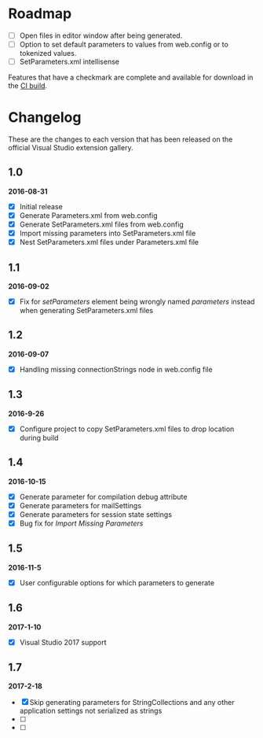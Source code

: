 # Roadmap
- [ ] Open files in editor window after being generated.
- [ ] Option to set default parameters to values from web.config or to tokenized values.
- [ ] SetParameters.xml intellisense

Features that have a checkmark are complete and available for
download in the
[CI build](http://vsixgallery.com/extension/6435437e-72fb-4626-9a47-865f185ce258/).

# Changelog

These are the changes to each version that has been released
on the official Visual Studio extension gallery.

## 1.0

**2016-08-31**

- [x] Initial release
- [x] Generate Parameters.xml from web.config
- [x] Generate SetParameters.xml files from web.config
- [x] Import missing parameters into SetParameters.xml file
- [x] Nest SetParameters.xml files under Parameters.xml file 

## 1.1

**2016-09-02**

- [x] Fix for *setParameters* element being wrongly named *parameters* instead when generating SetParameters.xml files

## 1.2
**2016-09-07**

- [x] Handling missing connectionStrings node in web.config file

## 1.3
**2016-9-26**

- [x] Configure project to copy SetParameters.xml files to drop location during build

## 1.4
**2016-10-15**
- [x] Generate parameter for compilation debug attribute
- [x] Generate parameters for mailSettings
- [x] Generate parameters for session state settings
- [x] Bug fix for *Import Missing Parameters*

## 1.5
**2016-11-5**
- [x] User configurable options for which parameters to generate

## 1.6
**2017-1-10**
- [x] Visual Studio 2017 support

## 1.7
**2017-2-18**
- [x] Skip generating parameters for StringCollections and any other application settings not serialized as strings
- [ ] 
- [ ] 
